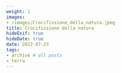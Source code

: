 ```yaml
---
weight: 1
images:
- /images/Crocifissione_della_natura.jpeg
title: Crocifissione della natura
hideExif: true
hideDate: true
date: 2022-07-23
tags:
- archive # all posts
- terra
---
```

